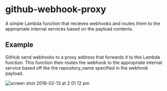 # github-webhook-proxy

A simple Lambda function that recieves webhooks and routes them to the appropriate internal services based on the payload contents. 

## Example

GitHub send webhooks to a proxy address that forwards it to this Lambda function. This function then routes the webhook to the appropriate internal service based off the the repository_name specified in the webhook payload.

![screen shot 2018-02-13 at 2 01 12 pm](https://user-images.githubusercontent.com/6920330/36168274-7d418e24-10c6-11e8-897c-b9171e24d412.png)

